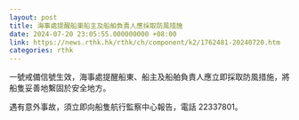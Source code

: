 ```yaml
---
layout: post
title: 海事處提醒船東船主及船舶負責人應採取防風措施
date: 2024-07-20 23:05:55.000000000 +08:00
link: https://news.rthk.hk/rthk/ch/component/k2/1762481-20240720.htm
categories: rthk
---
```


一號戒備信號生效，海事處提醒船東、船主及船舶負責人應立即採取防風措施，將船隻妥善地繫固於安全地方。

遇有意外事故，須立即向船隻航行監察中心報告，電話 22337801。
